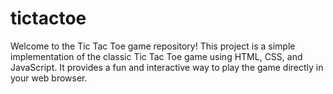 # tictactoe
Welcome to the Tic Tac Toe game repository! This project is a simple implementation of the classic Tic Tac Toe game using HTML, CSS, and JavaScript. It provides a fun and interactive way to play the game directly in your web browser.
